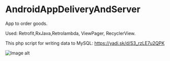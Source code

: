# AndroidAppDeliveryAndServer

App to order goods. 

Used: Retrofit,RxJava,Retrolambda, ViewPager, RecyclerView.

This php script for writing data to MySQL: https://yadi.sk/d/S3_rzLE7u2QPK

![Image alt](http://img-host.org.ua/images/delivery.gif)
